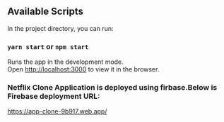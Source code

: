 ## Available Scripts

In the project directory, you can run:

### `yarn start` or `npm start`

Runs the app in the development mode.\
Open [http://localhost:3000](http://localhost:3000) to view it in the browser.

### Netflix Clone Application is deployed using firbase.Below is Firebase deployment URL:

https://app-clone-9b917.web.app/

